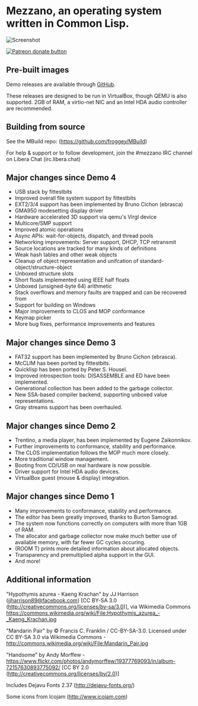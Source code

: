 # Mezzano, an operating system written in Common Lisp.

![Screenshot](doc/screenshot1.png)

<span class="badge-patreon"><a href="https://patreon.com/froggey" title="Donate to this project using Patreon"><img src="https://img.shields.io/badge/patreon-donate-yellow.svg" alt="Patreon donate button" /></a></span>

## Pre-built images

Demo releases are available through [GitHub](https://github.com/froggey/Mezzano/releases).

These releases are designed to be run in VirtualBox, though QEMU is also supported.
2GB of RAM, a virtio-net NIC and an Intel HDA audio controller are recommended.

## Building from source

See the MBuild repo: (https://github.com/froggey/MBuild)

For help & support or to follow development, join the #mezzano IRC channel on Libera Chat (irc.libera.chat)

## Major changes since Demo 4

* USB stack by fittestbits
* Improved overall file system support by fittestbits
* EXT2/3/4 support has been implemented by Bruno Cichon (ebrasca)
* GMA950 modesetting display driver
* Hardware accelerated 3D support via qemu's Virgl device
* Multicore/SMP support
* Improved atomic operations
* Async APIs: wait-for-objects, dispatch, and thread pools
* Networking improvements: Server support, DHCP, TCP retransmit
* Source locations are tracked for many kinds of definitions
* Weak hash tables and other weak objects
* Cleanup of object representation and unifcation of standard-object/structure-object
* Unboxed structure slots
* Short floats implemented using IEEE half floats
* Unboxed (unsigned-byte 64) arithmetic
* Stack overflows and memory faults are trapped and can be recovered from
* Support for building on Windows
* Major improvements to CLOS and MOP conformance
* Keymap picker
* More bug fixes, performance improvements and features

## Major changes since Demo 3

* FAT32 support has been implemented by Bruno Cichon (ebrasca).
* McCLIM has been ported by fittestbits.
* Quicklisp has been ported by Peter S. Housel.
* Improved introspection tools: DISASSEMBLE and ED have been implemented.
* Generational collection has been added to the garbage collector.
* New SSA-based compiler backend, supporting unboxed value representations.
* Gray streams support has been overhauled.

## Major changes since Demo 2

* Trentino, a media player, has been implemented by Eugene Zaikonnikov.
* Further improvements to conformance, stability and performance.
* The CLOS implementation follows the MOP much more closely.
* More traditional window management.
* Booting from CD/USB on real hardware is now possible.
* Driver support for Intel HDA audio devices.
* VirtualBox guest (mouse & display) integration.

## Major changes since Demo 1

* Many improvements to conformance, stability and performance.
* The editor has been greatly improved, thanks to Burton Samograd.
* The system now functions correctly on computers with more than 1GB of RAM.
* The allocator and garbage collector now make much better use of available memory, with far fewer GC cycles occuring.
* (ROOM T) prints more detailed information about allocated objects.
* Transparency and premultiplied alpha support in the GUI.
* And more!

## Additional information

"Hypothymis azurea - Kaeng Krachan" by JJ Harrison (jjharrison89@facebook.com)
[CC BY-SA 3.0 (http://creativecommons.org/licenses/by-sa/3.0)], via Wikimedia Commons
https://commons.wikimedia.org/wiki/File:Hypothymis_azurea_-_Kaeng_Krachan.jpg

"Mandarin Pair" by © Francis C. Franklin / CC-BY-SA-3.0.
Licensed under CC BY-SA 3.0 via Wikimedia Commons - http://commons.wikimedia.org/wiki/File:Mandarin_Pair.jpg

"Handsome" by Andy Morffew - https://www.flickr.com/photos/andymorffew/19377769093/in/album-72157630893775092/
[CC BY 2.0 (http://creativecommons.org/licenses/by/2.0)]

Includes Dejavu Fonts 2.37 (http://dejavu-fonts.org/)

Some icons from Icojam (http://www.icojam.com)
